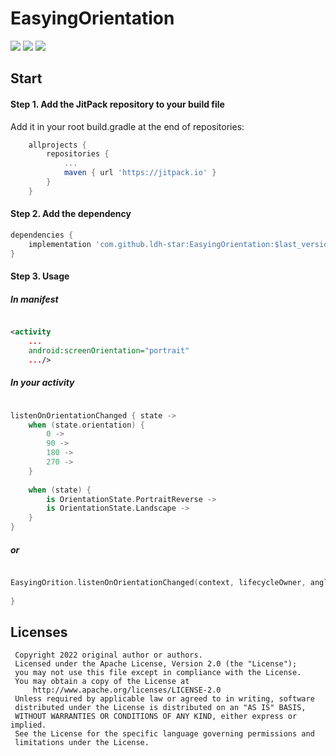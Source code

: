 
# EasyingOrientation

[![](https://jitpack.io/v/ldh-star/EasyingOrientation.svg)](https://jitpack.io/#ldh-star/EasyingOrientation) ![](https://img.shields.io/badge/author-ldh-orange.svg) ![](https://img.shields.io/hexpm/l/plug.svg)


## Start

#### Step 1. Add the JitPack repository to your build file

Add it in your root build.gradle at the end of repositories:

```gradle
	allprojects {
		repositories {
			...
			maven { url 'https://jitpack.io' }
		}
	}
```

#### Step 2. Add the dependency

```gradle
dependencies {
	implementation 'com.github.ldh-star:EasyingOrientation:$last_version'
}
```

#### Step 3. Usage

##### In manifest
```xml

<activity
    ...
    android:screenOrientation="portrait"
    .../>

```

##### In your activity
```kotlin

listenOnOrientationChanged { state ->
    when (state.orientation) {
        0 -> 
        90 ->  
        180 ->
        270 ->
    }
    
    when (state) {
        is OrientationState.PortraitReverse ->
        is OrientationState.Landscape ->
    }
}

```

##### or 
```kotlin

EasyingOrition.listenOnOrientationChanged(context, lifecycleOwner, angleThreshold) {
    
}

```


## Licenses

```
 Copyright 2022 original author or authors.
 Licensed under the Apache License, Version 2.0 (the "License");
 you may not use this file except in compliance with the License.
 You may obtain a copy of the License at
     http://www.apache.org/licenses/LICENSE-2.0
 Unless required by applicable law or agreed to in writing, software
 distributed under the License is distributed on an "AS IS" BASIS,
 WITHOUT WARRANTIES OR CONDITIONS OF ANY KIND, either express or implied.
 See the License for the specific language governing permissions and
 limitations under the License.
```